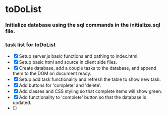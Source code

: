 # toDoList

### Initialize database using the sql commands in the initialize.sql file.

### task list for toDoList

- [x] Setup server.js basic functions and pathing to index.html.
- [x] Setup basic html and source in client side files.
- [x] Create database, add a couple tasks to the database, and append them
        to the DOM on document ready.
- [x] Setup add task functionality and refresh the table to show new task.
- [x] Add buttons for 'complete' and 'delete'.
- [x] Add classes and CSS styling so that complete items will show green.
- [x] Add functionality to 'complete' button so that the database is updated.
- [ ]
